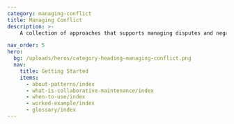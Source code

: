 ```yaml
---
category: managing-conflict
title: Managing Conflict
description: >-
    A collection of approaches that supports managing disputes and negative contributions to a dataset

nav_order: 5
hero:
  bg: /uploads/heros/category-heading-managing-conflict.png
  nav:
    title: Getting Started
    items:
      - about-patterns/index
      - what-is-collaborative-maintenance/index
      - when-to-use/index
      - worked-example/index      
      - glossary/index 
---
```

